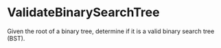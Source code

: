 # ValidateBinarySearchTree
Given the root of a binary tree, determine if it is a valid binary search tree (BST).
